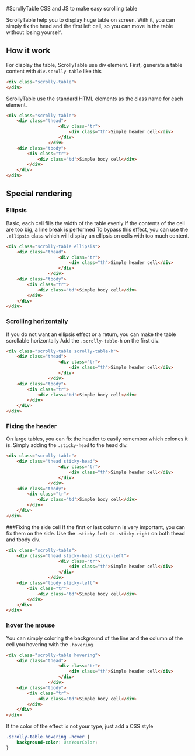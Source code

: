 #ScrollyTable
CSS and JS to make easy scrolling table

ScrollyTable help you to display huge table on screen. 
With it, you can simply fix the head and the first left cell, 
so you can move in the table without losing yourself.

## How it work

For display the table, ScrollyTable use div element.
First, generate a table content with `div.scrolly-table` like this
```html
<div class="scrolly-table">
</div>
```
ScrollyTable use the standard HTML elements as the class name for each element.
```html
<div class="scrolly-table">
    <div class="thead">
                    <div class="tr">
                        <div class="th">Simple header cell</div>
                    </div>
                </div>
    <div class="tbody">
        <div class="tr">
            <div class="td">Simple body cell</div>
        </div>
    </div>
</div>
```
## Special rendering
### Ellipsis
Basic, each cell fills the width of the table evenly
If the contents of the cell are too big, a line break is performed
To bypass this effect, you can use the `.ellipsis` class which will display an ellipsis on cells with too much content.
```html
<div class="scrolly-table ellipsis">
    <div class="thead">
                    <div class="tr">
                        <div class="th">Simple header cell</div>
                    </div>
                </div>
    <div class="tbody">
        <div class="tr">
            <div class="td">Simple body cell</div>
        </div>
    </div>
</div>
```
### Scrolling horizontally
If you do not want an ellipsis effect or a return, you can make the table scrollable horizontally
Add the `.scrolly-table-h` on the first div.
```html
<div class="scrolly-table scrolly-table-h">
    <div class="thead">
                    <div class="tr">
                        <div class="th">Simple header cell</div>
                    </div>
                </div>
    <div class="tbody">
        <div class="tr">
            <div class="td">Simple body cell</div>
        </div>
    </div>
</div>
```

### Fixing the header 
On large tables, you can fix the header to easily remember which colones it is.
Simply adding the `.sticky-head` to the head div.
```html
<div class="scrolly-table">
    <div class="thead sticky-head">
                    <div class="tr">
                        <div class="th">Simple header cell</div>
                    </div>
                </div>
    <div class="tbody">
        <div class="tr">
            <div class="td">Simple body cell</div>
        </div>
    </div>
</div>
```
###Fixing the side cell
If the first or last column is very important, you can fix them on the side.
Use the `.sticky-left` or `.sticky-right` on both thead and tbody div.
```html
<div class="scrolly-table">
    <div class="thead sticky-head sticky-left">
                    <div class="tr">
                        <div class="th">Simple header cell</div>
                    </div>
                </div>
    <div class="tbody sticky-left">
        <div class="tr">
            <div class="td">Simple body cell</div>
        </div>
    </div>
</div>
```
### hover the mouse 
You can simply coloring the background of the line and the column of the cell you hovering with the `.hovering`
```html
<div class="scrolly-table hovering">
    <div class="thead">
                    <div class="tr">
                        <div class="th">Simple header cell</div>
                    </div>
                </div>
    <div class="tbody">
        <div class="tr">
            <div class="td">Simple body cell</div>
        </div>
    </div>
</div>
```
If the color of the effect is not your type, just add a CSS style 
```css
.scrolly-table.hovering .hover {
    background-color: UseYourColor;
}
```
